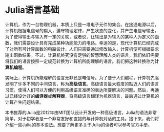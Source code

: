 # Julia语言基础

计算机，作为一台物理机器，本质上只是一堆电子元件的集合。在接通电源以后，计算机根据电信号的输入，遵守物理定律，产生状态的变化，并产生电信号输出。为了使得输出与输入有一定的关联，或者说，让输出是为输入的某种人为定义的函数，我们需要设计具有完成某种功能能力的电路。幸运的是，现代计算机已经完成了对所有可计算函数的电路设计，人们只需要通过修改输入，计算机便可根据要求输出函数结果。不过，计算机终究没有足够的智慧理解人类的语言，我们依旧需要将我们的语言按照一定规范转换为计算机所能理解的语言。我们把这种转换称为**计算机编程**。

实际上，计算机所能理解的语言无非还是电信号。为了便于人们编程，计算机先驱发明了许多不同的中间语言，称为**高级语言**。高级语言最大程度的贴近人们的语言习惯，使得人们可以方便的利用高级语言准确的表达所要解决的问题。然后，再通过已经设计好的**编译器**或**解释器**，将高级语言翻译为机器语言，最后通过计算机的计算产生问题结果。

本书推荐的Julia是2012年由MIT团队设计开发的一种高级语言。Julia的语法非常简单，对于初学者是一个非常友好和直接的与计算机对话的工具。接下来，我们将介绍一些Julia的基本语法。想要了解更多关于Julia的读者可以参考官方手册。